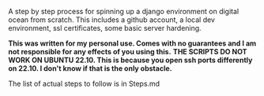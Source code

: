 A step by step process for spinning up a django environment on digital ocean from scratch.
This includes a github account, a local dev environment, ssl certificates, some basic server hardening.

**This was written for my personal use. Comes with no guarantees and I am not responsible for any effects of you using this.**
**THE SCRIPTS DO NOT WORK ON UBUNTU 22.10. This is because you open ssh ports differently on 22.10. I don't know if that is the only obstacle.**


The list of actual steps to follow is in Steps.md
